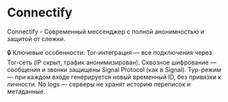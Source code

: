 # Connectify
Connectify - Современный мессенджер с полной анонимностью и защитой от слежки.

🔒 Ключевые особенности:
Tor-интеграция — все подключения через Tor-сеть (IP скрыт, трафик анонимизирован).
Сквозное шифрование — сообщения и звонки защищены Signal Protocol (как в Signal).
Тур-режим — при каждом входе генерируется новый временный ID, без привязки к личности.
No logs — серверы не хранят историю переписок и метаданные.
